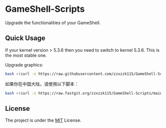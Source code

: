 # GameShell-Scripts
Upgrade the functionalities of your GameShell.

## Quick Usage

If your kernel version > 5.3.6 then you need to switch to kernel 5.3.6. This is the most stable one.

Upgrade graphics:

```bash
bash <(curl -s https://raw.githubusercontent.com/zzxzzk115/GameShell-Scripts/main/upgrade_graphics.sh)
```

如果你在中国大陆，请使用以下脚本：

```bash
bash <(curl -s https://raw.fastgit.org/zzxzzk115/GameShell-Scripts/main/upgrade_graphics_cn.sh)
```

## License

The project is under the [MIT](./LICENSE) License.
